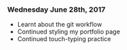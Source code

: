 ### Wednesday June 28th, 2017

* Learnt about the git workflow 
* Continued styling my portfolio page
* Continued touch-typing practice